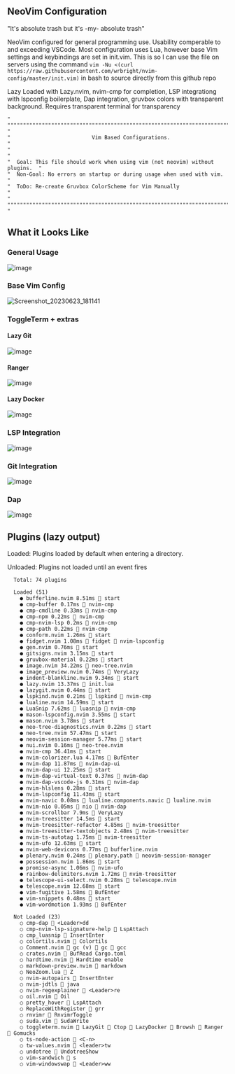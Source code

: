 ## NeoVim Configuration

"It's absolute trash but it's -my- absolute trash"

NeoVim configured for general programming use. Usability comperable to and exceeding VSCode. Most configuration uses Lua, however base Vim settings and keybindings are set in init.vim. This is so I can use the file on servers using the command `vim -Nu <(curl https://raw.githubusercontent.com/wrbright/nvim-config/master/init.vim)` in bash to source directly from this github repo

Lazy Loaded with Lazy.nvim, nvim-cmp for completion, LSP integrationg with lspconfig boilerplate, Dap integration, gruvbox colors with transparent background. Requires transparent terminal for transparency

```
" """""""""""""""""""""""""""""""""""""""""""""""""""""""""""""""""""""""""" "
"                          Vim Based Configurations.                         "
"                                                                            "
"  Goal: This file should work when using vim (not neovim) without plugins.  "
"  Non-Goal: No errors on startup or during usage when used with vim.        "
"  ToDo: Re-create Gruvbox ColorScheme for Vim Manually                      "
" """""""""""""""""""""""""""""""""""""""""""""""""""""""""""""""""""""""""" "
```

## What it Looks Like

### General Usage

![image](https://user-images.githubusercontent.com/55282244/227053398-78597a9e-19e4-46b2-8c7b-dd749e41f9ef.png)

### Base Vim Config

![Screenshot_20230623_181141](https://github.com/wrbright/nvim-config/assets/55282244/88605c2d-a7b5-4024-9554-a6b61a08e035)

### ToggleTerm + extras

#### Lazy Git

![image](https://user-images.githubusercontent.com/55282244/227053539-29a461a2-ae71-4e9d-9ae8-b5038109fe7b.png)

#### Ranger

![image](https://user-images.githubusercontent.com/55282244/227054369-c7d07e12-73a8-4b3d-8b01-660042b14070.png)

#### Lazy Docker

![image](https://user-images.githubusercontent.com/55282244/231551059-05dbf841-b19f-4c7a-b7c0-eba8ccb4f6f0.png)

### LSP Integration

![image](https://user-images.githubusercontent.com/55282244/227053951-e9945c5a-8844-4a44-8835-c5822c2da710.png)

### Git Integration

![image](https://user-images.githubusercontent.com/55282244/227054160-12591aad-f4ec-48dd-83ad-55ea2b33bad6.png)

### Dap

![image](https://user-images.githubusercontent.com/55282244/227055214-0bd29846-6ed5-42a4-a987-021d3dea9988.png)

## Plugins (lazy output)

Loaded: Plugins loaded by default when entering a directory.

Unloaded: Plugins not loaded until an event fires

```
  Total: 74 plugins

  Loaded (51)
    ● bufferline.nvim 8.51ms  start
    ● cmp-buffer 0.17ms  nvim-cmp
    ● cmp-cmdline 0.33ms  nvim-cmp
    ● cmp-npm 0.22ms  nvim-cmp
    ● cmp-nvim-lsp 0.2ms  nvim-cmp
    ● cmp-path 0.22ms  nvim-cmp
    ● conform.nvim 1.26ms  start
    ● fidget.nvim 1.08ms 󰢱 fidget  nvim-lspconfig
    ● gen.nvim 0.76ms  start
    ● gitsigns.nvim 3.15ms  start
    ● gruvbox-material 0.22ms  start
    ● image.nvim 34.22ms  neo-tree.nvim
    ● image_preview.nvim 0.74ms  VeryLazy
    ● indent-blankline.nvim 9.34ms  start
    ● lazy.nvim 13.37ms  init.lua
    ● lazygit.nvim 0.44ms  start
    ● lspkind.nvim 0.21ms 󰢱 lspkind  nvim-cmp
    ● lualine.nvim 14.59ms  start
    ● LuaSnip 7.62ms 󰢱 luasnip  nvim-cmp
    ● mason-lspconfig.nvim 3.55ms  start
    ● mason.nvim 3.78ms  start
    ● neo-tree-diagnostics.nvim 0.22ms  start
    ● neo-tree.nvim 57.47ms  start
    ● neovim-session-manager 5.77ms  start
    ● nui.nvim 0.16ms  neo-tree.nvim
    ● nvim-cmp 36.41ms  start
    ● nvim-colorizer.lua 4.17ms  BufEnter
    ● nvim-dap 11.87ms  nvim-dap-ui
    ● nvim-dap-ui 12.25ms  start
    ● nvim-dap-virtual-text 0.37ms  nvim-dap
    ● nvim-dap-vscode-js 0.31ms  nvim-dap
    ● nvim-hlslens 0.28ms  start
    ● nvim-lspconfig 11.43ms  start
    ● nvim-navic 0.08ms 󰢱 lualine.components.navic  lualine.nvim
    ● nvim-nio 0.05ms 󰢱 nio  nvim-dap
    ● nvim-scrollbar 7.9ms  VeryLazy
    ● nvim-treesitter 14.5ms  start
    ● nvim-treesitter-refactor 4.85ms  nvim-treesitter
    ● nvim-treesitter-textobjects 2.48ms  nvim-treesitter
    ● nvim-ts-autotag 1.75ms  nvim-treesitter
    ● nvim-ufo 12.63ms  start
    ● nvim-web-devicons 0.77ms  bufferline.nvim
    ● plenary.nvim 0.24ms 󰢱 plenary.path  neovim-session-manager
    ● possession.nvim 1.86ms  start
    ● promise-async 1.06ms  nvim-ufo
    ● rainbow-delimiters.nvim 1.72ms  nvim-treesitter
    ● telescope-ui-select.nvim 0.28ms  telescope.nvim
    ● telescope.nvim 12.68ms  start
    ● vim-fugitive 1.58ms  BufEnter
    ● vim-snippets 0.48ms  start
    ● vim-wordmotion 1.93ms  BufEnter

  Not Loaded (23)
    ○ cmp-dap  <Leader>dd
    ○ cmp-nvim-lsp-signature-help  LspAttach
    ○ cmp_luasnip  InsertEnter
    ○ colortils.nvim  Colortils
    ○ Comment.nvim  gc (v)  gc  gcc
    ○ crates.nvim  BufRead Cargo.toml
    ○ hardtime.nvim  Hardtime enable
    ○ markdown-preview.nvim  markdown
    ○ NeoZoom.lua  Z
    ○ nvim-autopairs  InsertEnter
    ○ nvim-jdtls  java
    ○ nvim-regexplainer  <Leader>re
    ○ oil.nvim  Oil
    ○ pretty_hover  LspAttach
    ○ ReplaceWithRegister  grr
    ○ rnvimr  RnvimrToggle
    ○ suda.vim  SudaWrite
    ○ toggleterm.nvim  LazyGit  Ctop  LazyDocker  Browsh  Ranger  Gomucks
    ○ ts-node-action  <C-n>
    ○ tw-values.nvim  <leader>tw
    ○ undotree  UndotreeShow
    ○ vim-sandwich  s
    ○ vim-windowswap  <Leader>ww
```
